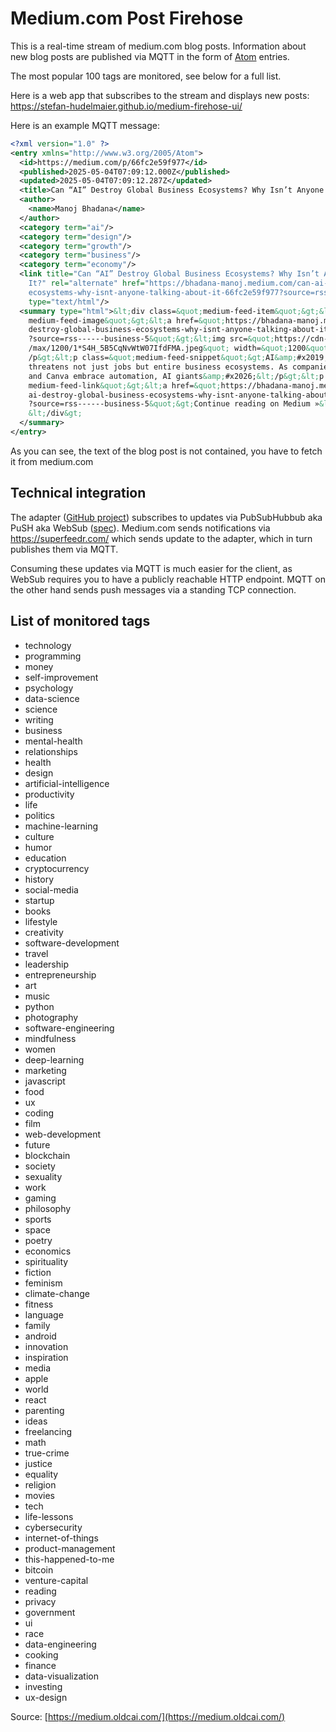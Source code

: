 # Medium.com Post Firehose

This is a real-time stream of medium.com blog posts. Information about new blog posts
are published via MQTT in the form of [Atom](https://en.wikipedia.org/wiki/Atom_(web_standard)) entries.

The most popular 100 tags are monitored, see below for a full list.

Here is a web app that subscribes to the stream and displays new posts: https://stefan-hudelmaier.github.io/medium-firehose-ui/

Here is an example MQTT message:

```xml
<?xml version="1.0" ?>
<entry xmlns="http://www.w3.org/2005/Atom">
  <id>https://medium.com/p/66fc2e59f977</id>
  <published>2025-05-04T07:09:12.000Z</published>
  <updated>2025-05-04T07:09:12.287Z</updated>
  <title>Can “AI” Destroy Global Business Ecosystems? Why Isn’t Anyone Talking About It?</title>
  <author>
    <name>Manoj Bhadana</name>
  </author>
  <category term="ai"/>
  <category term="design"/>
  <category term="growth"/>
  <category term="business"/>
  <category term="economy"/>
  <link title="Can “AI” Destroy Global Business Ecosystems? Why Isn’t Anyone Talking About 
    It?" rel="alternate" href="https://bhadana-manoj.medium.com/can-ai-destroy-global-business-
    ecosystems-why-isnt-anyone-talking-about-it-66fc2e59f977?source=rss------business-5" 
    type="text/html"/>
  <summary type="html">&lt;div class=&quot;medium-feed-item&quot;&gt;&lt;p class=&quot;
    medium-feed-image&quot;&gt;&lt;a href=&quot;https://bhadana-manoj.medium.com/can-ai-
    destroy-global-business-ecosystems-why-isnt-anyone-talking-about-it-66fc2e59f977
    ?source=rss------business-5&quot;&gt;&lt;img src=&quot;https://cdn-images-1.medium.com
    /max/1200/1*S4H_5B5CqNvWtW07IfdFMA.jpeg&quot; width=&quot;1200&quot;&gt;&lt;/a&gt;&lt;
    /p&gt;&lt;p class=&quot;medium-feed-snippet&quot;&gt;AI&amp;#x2019;s rapid rise
    threatens not just jobs but entire business ecosystems. As companies like Duolingo
    and Canva embrace automation, AI giants&amp;#x2026;&lt;/p&gt;&lt;p class=&quot;
    medium-feed-link&quot;&gt;&lt;a href=&quot;https://bhadana-manoj.medium.com/can-
    ai-destroy-global-business-ecosystems-why-isnt-anyone-talking-about-it-66fc2e59f977
    ?source=rss------business-5&quot;&gt;Continue reading on Medium »&lt;/a&gt;&lt;/p&gt;
    &lt;/div&gt;
  </summary>
</entry>
```

As you can see, the text of the blog post is not contained, you have to fetch it from medium.com

## Technical integration

The adapter ([GitHub project](https://github.com/stefan-hudelmaier/gcmb-medium-firehose)) subscribes to updates via PubSubHubbub aka PuSH aka WebSub ([spec](https://www.w3.org/TR/websub/)).
Medium.com sends notifications via https://superfeedr.com/ which sends update to the adapter, which in turn publishes them via MQTT.

Consuming these updates via MQTT is much easier for the client, as WebSub requires you to have a publicly reachable HTTP endpoint. MQTT on the other hand
sends push messages via a standing TCP connection.

## List of monitored tags

* technology
* programming
* money
* self-improvement
* psychology
* data-science
* science
* writing
* business
* mental-health
* relationships
* health
* design
* artificial-intelligence
* productivity
* life
* politics
* machine-learning
* culture
* humor
* education
* cryptocurrency
* history
* social-media
* startup
* books
* lifestyle
* creativity
* software-development
* travel
* leadership
* entrepreneurship
* art
* music
* python
* photography
* software-engineering
* mindfulness
* women
* deep-learning
* marketing
* javascript
* food
* ux
* coding
* film
* web-development
* future
* blockchain
* society
* sexuality
* work
* gaming
* philosophy
* sports
* space
* poetry
* economics
* spirituality
* fiction
* feminism
* climate-change
* fitness
* language
* family
* android
* innovation
* inspiration
* media
* apple
* world
* react
* parenting
* ideas
* freelancing
* math
* true-crime
* justice
* equality
* religion
* movies
* tech
* life-lessons
* cybersecurity
* internet-of-things
* product-management
* this-happened-to-me
* bitcoin
* venture-capital
* reading
* privacy
* government
* ui
* race
* data-engineering
* cooking
* finance
* data-visualization
* investing
* ux-design

Source: [https://medium.oldcai.com/](https://medium.oldcai.com/)
